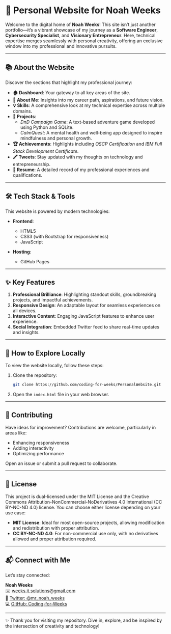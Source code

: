 ﻿# 🌟 Personal Website for Noah Weeks

Welcome to the digital home of **Noah Weeks**! This site isn’t just another portfolio—it’s a vibrant showcase of my journey as a **Software Engineer**, **Cybersecurity Specialist**, and **Visionary Entrepreneur**. Here, technical expertise merges seamlessly with personal creativity, offering an exclusive window into my professional and innovative pursuits.

---

## 📚 About the Website

Discover the sections that highlight my professional journey:

- **🏠 Dashboard**: Your gateway to all key areas of the site.
- **📖 About Me**: Insights into my career path, aspirations, and future vision.
- **💡 Skills**: A comprehensive look at my technical expertise across multiple domains.
- **🎨 Projects**:
  - *DnD Campaign Game*: A text-based adventure game developed using Python and SQLite.
  - *CalmQuest*: A mental health and well-being app designed to inspire mindfulness and personal growth.
- **🏆 Achievements**: Highlights including *OSCP Certification* and *IBM Full Stack Development Certificate*.
- **🖍️ Tweets**: Stay updated with my thoughts on technology and entrepreneurship.
- **📄 Resume**: A detailed record of my professional experiences and qualifications.

---

## 🛠️ Tech Stack & Tools

This website is powered by modern technologies:

- **Frontend**:
  - HTML5
  - CSS3 (with Bootstrap for responsiveness)
  - JavaScript

- **Hosting**:
  - GitHub Pages

---

## ✨ Key Features

1. **Professional Brilliance**: Highlighting standout skills, groundbreaking projects, and impactful achievements.
2. **Responsive Design**: An adaptable layout for seamless experiences on all devices.
3. **Interactive Content**: Engaging JavaScript features to enhance user experience.
4. **Social Integration**: Embedded Twitter feed to share real-time updates and insights.

---

## 🚀 How to Explore Locally

To view the website locally, follow these steps:

1. Clone the repository:
   ```bash
   git clone https://github.com/coding-for-weeks/PersonalWebsite.git
   ```
2. Open the `index.html` file in your web browser.

---

## 🤝 Contributing

Have ideas for improvement? Contributions are welcome, particularly in areas like:

- Enhancing responsiveness
- Adding interactivity
- Optimizing performance

Open an issue or submit a pull request to collaborate.

---

## 📜 License

This project is dual-licensed under the MIT License and the Creative Commons Attribution-NonCommercial-NoDerivatives 4.0 International (CC BY-NC-ND 4.0) license. You can choose either license depending on your use case:

- **MIT License**: Ideal for most open-source projects, allowing modification and redistribution with proper attribution.
- **CC BY-NC-ND 4.0**: For non-commercial use only, with no derivatives allowed and proper attribution required.

---

## 📬 Connect with Me

Let’s stay connected:

**Noah Weeks**  
✉️ [weeks.it.solutions@gmail.com](mailto:weeks.it.solutions@gmail.com)  
🔦 [Twitter: @mr_noah_weeks](https://twitter.com/mr_noah_weeks)  
💻 [GitHub: Coding-for-Weeks](https://github.com/Coding-for-Weeks)

---

✨ Thank you for visiting my repository. Dive in, explore, and be inspired by the intersection of creativity and technology!

